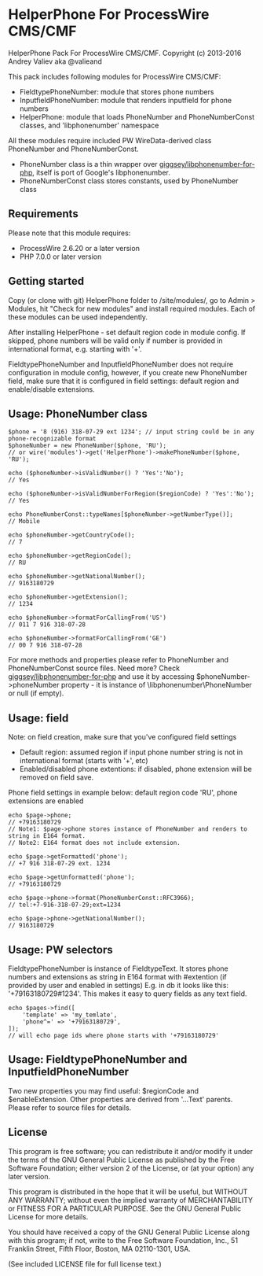 HelperPhone For ProcessWire CMS/CMF
=======================================

HelperPhone Pack For ProcessWire CMS/CMF.
Copyright (c) 2013-2016 Andrey Valiev aka @valieand

This pack includes following modules for ProcessWire CMS/CMF:
- FieldtypePhoneNumber: module that stores phone numbers
- InputfieldPhoneNumber: module that renders inputfield for phone numbers
- HelperPhone: module that loads PhoneNumber and PhoneNumberConst classes, and 'libphonenumber' namespace

All these modules require included PW WireData-derived class PhoneNumber and PhoneNumberConst.
- PhoneNumber class is a thin wrapper over [giggsey/libphonenumber-for-php](https://github.com/giggsey/libphonenumber-for-php), itself is port of Google's libphonenumber.
- PhoneNumberConst class stores constants, used by PhoneNumber class

## Requirements

Please note that this module requires:
- ProcessWire 2.6.20 or a later version
- PHP 7.0.0 or later version

## Getting started

Copy (or clone with git) HelperPhone folder to /site/modules/, go to Admin >
Modules, hit "Check for new modules" and install required modules.
Each of these modules can be used independently.

After installing HelperPhone - set default region code in module config. If skipped, phone numbers will be valid only if number is provided in international format, e.g. starting with '+'.

FieldtypePhoneNumber and InputfieldPhoneNumber does not require configuration in module config, however, if you create new PhoneNumber field, make sure that it is configured in field settings: default region and enable/disable extensions.

## Usage: PhoneNumber class

```````````
$phone = '8 (916) 318-07-29 ext 1234'; // input string could be in any phone-recognizable format
$phoneNumber = new PhoneNumber($phone, 'RU');
// or wire('modules')->get('HelperPhone')->makePhoneNumber($phone, 'RU');

echo ($phoneNumber->isValidNumber() ? 'Yes':'No');
// Yes

echo ($phoneNumber->isValidNumberForRegion($regionCode) ? 'Yes':'No');
// Yes

echo PhoneNumberConst::typeNames[$phoneNumber->getNumberType()];
// Mobile

echo $phoneNumber->getCountryCode();
// 7

echo $phoneNumber->getRegionCode();
// RU

echo $phoneNumber->getNationalNumber();
// 9163180729

echo $phoneNumber->getExtension();
// 1234

echo $phoneNumber->formatForCallingFrom('US')
// 011 7 916 318-07-28

echo $phoneNumber->formatForCallingFrom('GE')
// 00 7 916 318-07-28
```````````

For more methods and properties please refer to PhoneNumber and PhoneNumberConst source files. Need more? Check [giggsey/libphonenumber-for-php](https://github.com/giggsey/libphonenumber-for-php) and use it by accessing $phoneNumber->phoneNumber property - it is instance of \libphonenumber\PhoneNumber or null (if empty).

## Usage: field

Note: on field creation, make sure that you've configured field settings
- Default region: assumed region if input phone number string is not in international format (starts with '+', etc)
- Enabled/disabled phone extentions: if disabled, phone extension will be removed on field save.

Phone field settings in example below: default region code 'RU', phone extensions are enabled

```````````
echo $page->phone;
// +79163180729
// Note1: $page->phone stores instance of PhoneNumber and renders to string in E164 format.
// Note2: E164 format does not include extension.

echo $page->getFormatted('phone');
// +7 916 318-07-29 ext. 1234

echo $page->getUnformatted('phone');
// +79163180729

echo $page->phone->format(PhoneNumberConst::RFC3966);
// tel:+7-916-318-07-29;ext=1234

echo $page->phone->getNationalNumber();
// 9163180729
```````````

## Usage: PW selectors

FieldtypePhoneNumber is instance of FieldtypeText.
It stores phone numbers and extensions as string in E164 format with #extention (if provided by user and enabled in settings)
E.g. in db it looks like this: '+79163180729#1234'. This makes it easy to query fields as any text field.

```````````
echo $pages->find([
    'template' => 'my_temlate',
    'phone^=' => '+79163180729',
]);
// will echo page ids where phone starts with '+79163180729'
```````````

## Usage: FieldtypePhoneNumber and InputfieldPhoneNumber

Two new properties you may find useful: $regionCode and $enableExtension. Other properties are derived from '...Text' parents.
Please refer to source files for details.

## License

This program is free software; you can redistribute it and/or
modify it under the terms of the GNU General Public License
as published by the Free Software Foundation; either version 2
of the License, or (at your option) any later version.

This program is distributed in the hope that it will be useful,
but WITHOUT ANY WARRANTY; without even the implied warranty of
MERCHANTABILITY or FITNESS FOR A PARTICULAR PURPOSE.  See the
GNU General Public License for more details.

You should have received a copy of the GNU General Public License
along with this program; if not, write to the Free Software
Foundation, Inc., 51 Franklin Street, Fifth Floor, Boston, MA  02110-1301, USA.

(See included LICENSE file for full license text.)
